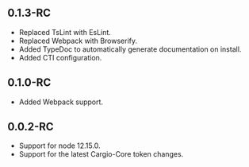 ## 0.1.3-RC
- Replaced TsLint with EsLint.
- Replaced Webpack with Browserify.
- Added TypeDoc to automatically generate documentation on install.
- Added CTI configuration.

## 0.1.0-RC
- Added Webpack support.

## 0.0.2-RC
- Support for node 12.15.0.
- Support for the latest Cargio-Core token changes.
